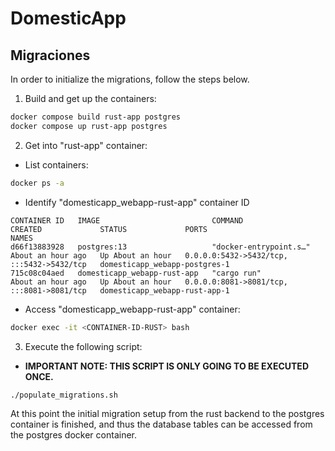 # DomesticApp

## Migraciones
 
 In order to initialize the migrations, follow the steps below.

1. Build and get up the containers:

```bash
docker compose build rust-app postgres
docker compose up rust-app postgres
```

2. Get into "rust-app" container:
    
- List containers:
    
```bash
docker ps -a 
```

- Identify "domesticapp_webapp-rust-app" container ID

```
CONTAINER ID   IMAGE                         COMMAND                  CREATED             STATUS             PORTS                                       NAMES
d66f13883928   postgres:13                   "docker-entrypoint.s…"   About an hour ago   Up About an hour   0.0.0.0:5432->5432/tcp, :::5432->5432/tcp   domesticapp_webapp-postgres-1
715c08c04aed   domesticapp_webapp-rust-app   "cargo run"              About an hour ago   Up About an hour   0.0.0.0:8081->8081/tcp, :::8081->8081/tcp   domesticapp_webapp-rust-app-1
```

- Access "domesticapp_webapp-rust-app" container:

```bash
docker exec -it <CONTAINER-ID-RUST> bash
```

3. Execute the following script:
- **IMPORTANT NOTE: THIS SCRIPT IS ONLY GOING TO BE EXECUTED ONCE.**

```bash
./populate_migrations.sh
```

At this point the initial migration setup from the rust backend to the postgres container is finished, and thus the database tables can be accessed from the postgres docker container.
